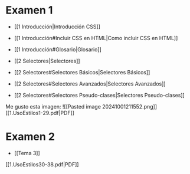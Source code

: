# Examen 1
- [[1 Introducción|Introducción CSS]]
- [[1 Introducción#Incluir CSS en HTML|Como incluir CSS en HTML]]
- [[1 Introducción#Glosario|Glosario]]

- [[2 Selectores|Selectores]]
- [[2 Selectores#Selectores Básicos|Selectores Básicos]]
- [[2 Selectores#Selectores Avanzados|Selectores Avanzados]]
- [[2 Selectores#Selectores Pseudo-clases|Selectores Pseudo-clases]]

Me gusto esta imagen: ![[Pasted image 20241001211552.png]]
[[1.UsoEstilos1-29.pdf|PDF]]
# Examen 2
- [[Tema 3]]

[[1.UsoEstilos30-38.pdf|PDF]]
